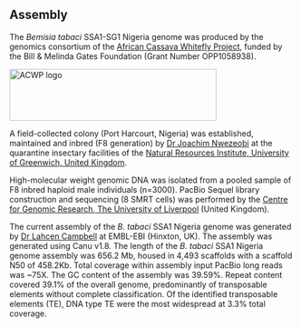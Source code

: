 **Assembly**
------------------------
The *Bemisia tabaci* SSA1-SG1 Nigeria genome was produced by the genomics consortium of the [African Cassava Whitefly Project](http://www.cassavawhitefly.org), funded by the Bill & Melinda Gates Foundation (Grant Number OPP1058938). 

<p class="rtecenter"><a href="http://www.cassavawhitefly.org"><img src="/img/ACWP_logo_bemisia_tabaci.gif" alt="ACWP logo" style="width: 365px; height: 91px;" /></a></p>

A field-collected colony (Port Harcourt, Nigeria) was established, maintained and inbred (F8 generation) by [Dr Joachim Nwezeobi](https://www.linkedin.com/in/joachimnwezeobi/?originalSubdomain=uk) at the quarantine insectary facilities of the [Natural Resources Institute, University of Greenwich, United Kingdom](https://www.nri.org/).

High-molecular weight genomic DNA was isolated from a pooled sample of F8 inbred haploid male individuals (n=3000). PacBio Sequel library construction and sequencing (8 SMRT cells) was performed by the [Centre for Genomic Research, The University of Liverpool](https://www.liverpool.ac.uk/genomic-research/) (United Kingdom).

The current assembly of the *B. tabaci* SSA1 Nigeria genome was generated by [Dr Lahcen Campbell](https://scholar.google.com.au/citations?user=zZ14f3EAAAAJ&hl=en&oi=ao) at EMBL-EBI (Hinxton, UK). The assembly was generated using Canu v1.8. The length of the *B. tabaci* SSA1 Nigeria genome assembly was 656.2 Mb, housed in 4,493 scaffolds with a scaffold N50 of 458.2Kb. Total coverage within assembly input PacBio long reads was ~75X. The GC content of the assembly was 39.59%. Repeat content covered 39.1% of the overall genome, predominantly of transposable elements without complete classification. Of the identified transposable elements (TE), DNA type TE were the most widespread at 3.3% total coverage. 
